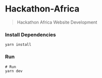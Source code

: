 # Hackathon-Africa

> Hackathon Africa Website Development

### Install Dependencies

```
yarn install
```

### Run

```
# Run
yarn dev

```
